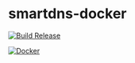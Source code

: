 # smartdns-docker
[![Build Release](https://github.com/HMBSbige/smartdns-docker/actions/workflows/build-release.yml/badge.svg)](https://github.com/HMBSbige/smartdns-docker/actions/workflows/build-release.yml)

[![Docker](https://img.shields.io/badge/smartdns-blue?label=Docker&logo=docker)](https://github.com/users/HMBSbige/packages/container/package/smartdns)
